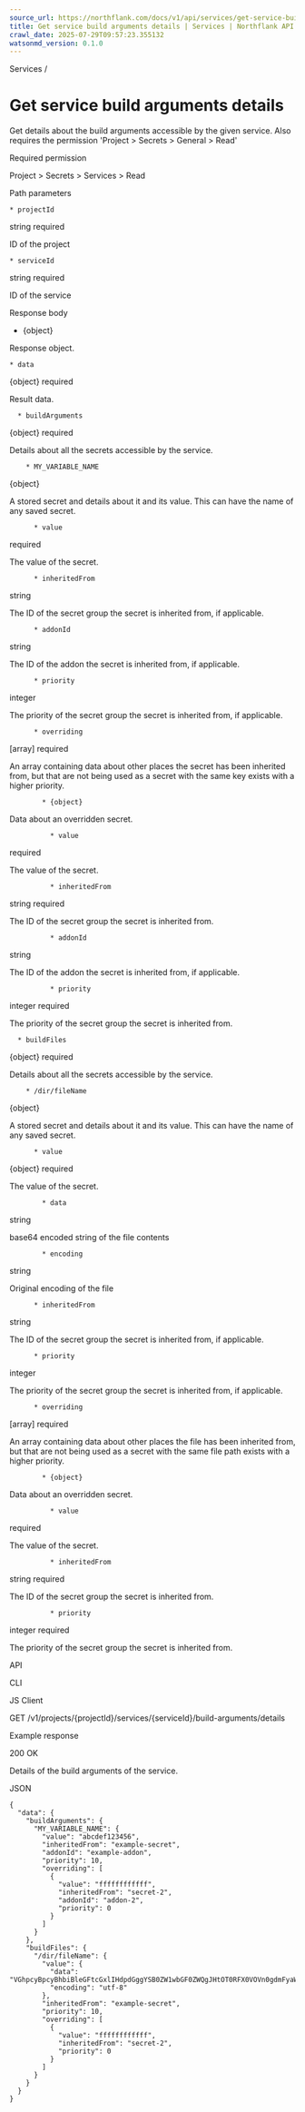 ```yaml
---
source_url: https://northflank.com/docs/v1/api/services/get-service-build-arguments-details
title: Get service build arguments details | Services | Northflank API docs
crawl_date: 2025-07-29T09:57:23.355132
watsonmd_version: 0.1.0
---
```


Services / 

# Get service build arguments details

Get details about the build arguments accessible by the given service. Also requires the permission 'Project > Secrets > General > Read'

Required permission

Project > Secrets > Services > Read

Path parameters

    * projectId

string required

ID of the project

    * serviceId

string required

ID of the service




Response body

  * {object}

Response object.

    * data

{object} required

Result data.

      * buildArguments

{object} required

Details about all the secrets accessible by the service.

        * MY_VARIABLE_NAME

{object}

A stored secret and details about it and its value. This can have the name of any saved secret.

          * value

required

The value of the secret.

          * inheritedFrom

string

The ID of the secret group the secret is inherited from, if applicable.

          * addonId

string

The ID of the addon the secret is inherited from, if applicable.

          * priority

integer

The priority of the secret group the secret is inherited from, if applicable.

          * overriding

[array] required

An array containing data about other places the secret has been inherited from, but that are not being used as a secret with the same key exists with a higher priority.

            * {object}

Data about an overridden secret.

              * value

required

The value of the secret.

              * inheritedFrom

string required

The ID of the secret group the secret is inherited from.

              * addonId

string

The ID of the addon the secret is inherited from, if applicable.

              * priority

integer required

The priority of the secret group the secret is inherited from.

      * buildFiles

{object} required

Details about all the secrets accessible by the service.

        * /dir/fileName

{object}

A stored secret and details about it and its value. This can have the name of any saved secret.

          * value

{object} required

The value of the secret.

            * data

string

base64 encoded string of the file contents

            * encoding

string

Original encoding of the file

          * inheritedFrom

string

The ID of the secret group the secret is inherited from, if applicable.

          * priority

integer

The priority of the secret group the secret is inherited from, if applicable.

          * overriding

[array] required

An array containing data about other places the file has been inherited from, but that are not being used as a secret with the same file path exists with a higher priority.

            * {object}

Data about an overridden secret.

              * value

required

The value of the secret.

              * inheritedFrom

string required

The ID of the secret group the secret is inherited from.

              * priority

integer required

The priority of the secret group the secret is inherited from.




API

CLI

JS Client

GET /v1/projects/{projectId}/services/{serviceId}/build-arguments/details

Example response

200 OK

Details of the build arguments of the service.

JSON
    
    
    {
      "data": {
        "buildArguments": {
          "MY_VARIABLE_NAME": {
            "value": "abcdef123456",
            "inheritedFrom": "example-secret",
            "addonId": "example-addon",
            "priority": 10,
            "overriding": [
              {
                "value": "ffffffffffff",
                "inheritedFrom": "secret-2",
                "addonId": "addon-2",
                "priority": 0
              }
            ]
          }
        },
        "buildFiles": {
          "/dir/fileName": {
            "value": {
              "data": "VGhpcyBpcyBhbiBleGFtcGxlIHdpdGggYSB0ZW1wbGF0ZWQgJHtOT0RFX0VOVn0gdmFyaWFibGU=",
              "encoding": "utf-8"
            },
            "inheritedFrom": "example-secret",
            "priority": 10,
            "overriding": [
              {
                "value": "ffffffffffff",
                "inheritedFrom": "secret-2",
                "priority": 0
              }
            ]
          }
        }
      }
    }